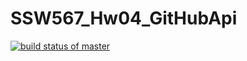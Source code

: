 # SSW567_Hw04_GitHubApi
[![build status of master](https://travis-ci.org/kristentan1/SSW567_Hw04_GitHubApi.svg?branch=master)](https://travis-ci.org/kristentan1/SSW567_Hw04_GitHubApi)

